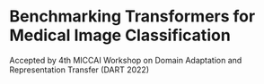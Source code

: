 # Benchmarking Transformers for Medical Image Classification

Accepted by 4th MICCAI Workshop on Domain Adaptation and Representation Transfer (DART 2022)
